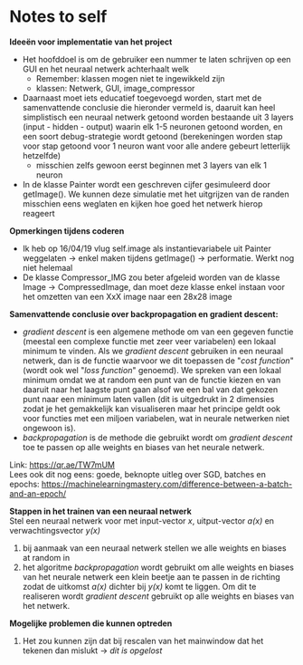 Notes to self
=============
**Ideeën voor implementatie van het project**  
*  Het hoofddoel is om de gebruiker een nummer te laten schrijven op een GUI en het neuraal netwerk
achterhaalt welk
    * Remember: klassen mogen niet te ingewikkeld zijn
    *  klassen: Netwerk, GUI, image_compressor
*  Daarnaast moet iets educatief toegevoegd worden, start met de samenvattende conclusie die hieronder vermeld is,
daaruit kan heel simplistisch een neuraal netwerk getoond worden bestaande uit 3 layers (input - hidden - output)
waarin elk 1-5 neuronen getoond worden, en een soort debug-strategie wordt getoond (berekeningen worden stap voor
stap getoond voor 1 neuron want voor alle andere gebeurt letterlijk hetzelfde)
    *  misschien zelfs gewoon eerst beginnen met 3 layers van elk 1 neuron
*  In de klasse Painter wordt een geschreven cijfer gesimuleerd door getImage(). We kunnen deze simulatie met 
het uitgrijzen van de randen misschien eens weglaten en kijken hoe goed het netwerk hierop reageert
  
**Opmerkingen tijdens coderen**
*  Ik heb op 16/04/19 vlug self.image als instantievariabele uit Painter weggelaten -> enkel maken tijdens getImage() 
-> performatie. Werkt nog niet helemaal
*  De klasse Compressor_IMG zou beter afgeleid worden van de klasse Image -> CompressedImage, dan moet deze klasse
enkel instaan voor het omzetten van een XxX image naar een 28x28 image
  
**Samenvattende conclusie over backpropagation en gradient descent:**  
*  _gradient descent_ is een algemene methode om van een gegeven functie (meestal een complexe 
functie met zeer veer variabelen) een lokaal minimum te vinden. Als we _gradient descent_ gebruiken
in een neuraal netwerk, dan is de functie waarvoor we dit toepassen de "_cost function_" (wordt ook 
wel "_loss function_" genoemd). We spreken van een lokaal minimum omdat we at random een punt
van de functie kiezen en van daaruit naar het laagste punt gaan alsof we een bal van dat gekozen punt
naar een minimum laten vallen (dit is uitgedrukt in 2 dimensies zodat je het gemakkelijk kan visualiseren 
maar het principe geldt ook voor functies met een miljoen variabelen, wat in neurale netwerken niet ongewoon is).  
*  _backpropagation_ is de methode die gebruikt wordt om _gradient descent_ toe te passen op alle 
weights en biases van het neurale netwerk.  

Link: https://qr.ae/TW7mUM  
Lees ook dit nog eens: goede, beknopte uitleg over SGD, batches en epochs: 
https://machinelearningmastery.com/difference-between-a-batch-and-an-epoch/
  
**Stappen in het trainen van een neuraal netwerk**  
Stel een neuraal netwerk voor met input-vector _x_, uitput-vector _a(x)_ en verwachtingsvector _y(x)_  
1.  bij aanmaak van een neuraal netwerk stellen we alle weights en biases at random in
2.  het algoritme _backpropagation_ wordt gebruikt om alle weights en biases van het neurale
netwerk een klein beetje aan te passen in de richting zodat de uitkomst _a(x)_ dichter bij _y(x)_
komt te liggen. Om dit te realiseren wordt _gradient descent_ gebruikt op alle weights en biases van het netwerk.  
  
**Mogelijke problemen die kunnen optreden**  
1. Het zou kunnen zijn dat bij rescalen van het mainwindow dat het tekenen dan mislukt -> *dit is opgelost*  
  